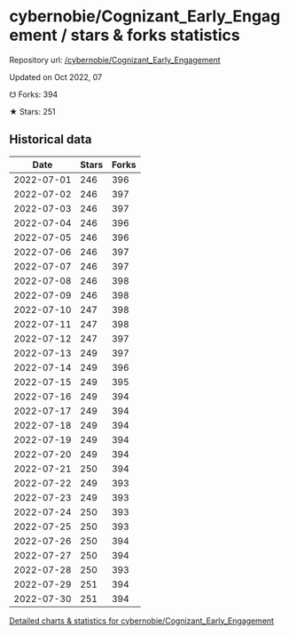 # cybernobie/Cognizant_Early_Engagement / stars & forks statistics

Repository url: [/cybernobie/Cognizant_Early_Engagement](https://github.com/cybernobie/Cognizant_Early_Engagement)

Updated on Oct 2022, 07

☋ Forks: 394

★ Stars: 251

## Historical data
| Date | Stars | Forks |
|------|-------|-------|
| 2022-07-01 | 246 | 396 | 
| 2022-07-02 | 246 | 397 | 
| 2022-07-03 | 246 | 397 | 
| 2022-07-04 | 246 | 396 | 
| 2022-07-05 | 246 | 396 | 
| 2022-07-06 | 246 | 397 | 
| 2022-07-07 | 246 | 397 | 
| 2022-07-08 | 246 | 398 | 
| 2022-07-09 | 246 | 398 | 
| 2022-07-10 | 247 | 398 | 
| 2022-07-11 | 247 | 398 | 
| 2022-07-12 | 247 | 397 | 
| 2022-07-13 | 249 | 397 | 
| 2022-07-14 | 249 | 396 | 
| 2022-07-15 | 249 | 395 | 
| 2022-07-16 | 249 | 394 | 
| 2022-07-17 | 249 | 394 | 
| 2022-07-18 | 249 | 394 | 
| 2022-07-19 | 249 | 394 | 
| 2022-07-20 | 249 | 394 | 
| 2022-07-21 | 250 | 394 | 
| 2022-07-22 | 249 | 393 | 
| 2022-07-23 | 249 | 393 | 
| 2022-07-24 | 250 | 393 | 
| 2022-07-25 | 250 | 393 | 
| 2022-07-26 | 250 | 394 | 
| 2022-07-27 | 250 | 394 | 
| 2022-07-28 | 250 | 393 | 
| 2022-07-29 | 251 | 394 | 
| 2022-07-30 | 251 | 394 | 


[Detailed charts & statistics for cybernobie/Cognizant_Early_Engagement](https://reviewgithub.com/rep/cybernobie/Cognizant_Early_Engagement)

